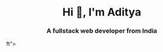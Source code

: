 <h1 align="center">Hi 👋, I'm Aditya</h1>
<h3 align="center">A fullstack web developer from India</h3>
ft">
</p>


